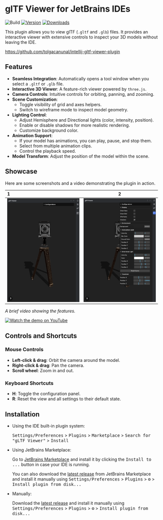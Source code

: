 # glTF Viewer for JetBrains IDEs

![Build](https://github.com/tolgacanunal/intellij-gltf-viewer-plugin/workflows/Build/badge.svg)
[![Version](https://img.shields.io/jetbrains/plugin/v/MARKETPLACE_ID.svg)](https://plugins.jetbrains.com/plugin/MARKETPLACE_ID)
[![Downloads](https://img.shields.io/jetbrains/plugin/d/MARKETPLACE_ID.svg)](https://plugins.jetbrains.com/plugin/MARKETPLACE_ID)

<!-- Plugin description -->
This plugin allows you to view glTF (`.gltf` and `.glb`) files. It provides an interactive viewer with extensive controls to inspect your 3D models without leaving the IDE. 

https://github.com/tolgacanunal/intellij-gltf-viewer-plugin

<!-- Plugin description end -->

## Features

- **Seamless Integration**: Automatically opens a tool window when you select a `.gltf` or `.glb` file.
- **Interactive 3D Viewer**: A feature-rich viewer powered by `three.js`.
- **Camera Controls**: Intuitive controls for orbiting, panning, and zooming.
- **Scene Customization**:
  - Toggle visibility of grid and axes helpers.
  - Switch to wireframe mode to inspect model geometry.
- **Lighting Control**:
  - Adjust Hemisphere and Directional lights (color, intensity, position).
  - Enable or disable shadows for more realistic rendering.
  - Customize background color.
- **Animation Support**:
  - If your model has animations, you can play, pause, and stop them.
  - Select from multiple animation clips.
  - Control the playback speed.
- **Model Transform**: Adjust the position of the model within the scene.

## Showcase

Here are some screenshots and a video demonstrating the plugin in action.


| 1                                    | 2 |
|:-------------------------------------|--------|
| ![Viewer Screenshot](showcase/1.png) |![Viewer Screenshot](showcase/2.png)|


_A brief video showing the features._

[![Watch the demo on YouTube](https://img.youtube.com/vi/brXO7kojMpE/0.jpg)](https://www.youtube.com/watch?v=brXO7kojMpE)


## Controls and Shortcuts

### Mouse Controls
- **Left-click & drag**: Orbit the camera around the model.
- **Right-click & drag**: Pan the camera.
- **Scroll wheel**: Zoom in and out.

### Keyboard Shortcuts
- **H**: Toggle the configuration panel.
- **R**: Reset the view and all settings to their default state.

## Installation

- Using the IDE built-in plugin system:
  
  <kbd>Settings/Preferences</kbd> > <kbd>Plugins</kbd> > <kbd>Marketplace</kbd> > <kbd>Search for "gLTF Viewer"</kbd> >
  <kbd>Install</kbd>
  
- Using JetBrains Marketplace:

  Go to [JetBrains Marketplace](https://plugins.jetbrains.com/plugin/MARKETPLACE_ID) and install it by clicking the <kbd>Install to ...</kbd> button in case your IDE is running.

  You can also download the [latest release](https://plugins.jetbrains.com/plugin/MARKETPLACE_ID/versions) from JetBrains Marketplace and install it manually using
  <kbd>Settings/Preferences</kbd> > <kbd>Plugins</kbd> > <kbd>⚙️</kbd> > <kbd>Install plugin from disk...</kbd>

- Manually:

  Download the [latest release](https://github.com/tolgacanunal/intellij-gltf-viewer-plugin/releases/latest) and install it manually using
  <kbd>Settings/Preferences</kbd> > <kbd>Plugins</kbd> > <kbd>⚙️</kbd> > <kbd>Install plugin from disk...</kbd>

